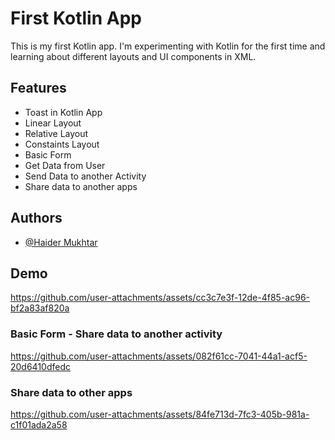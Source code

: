 
# First Kotlin App

This is my first Kotlin app. I'm experimenting with Kotlin for the first time and learning about different layouts and UI components in XML.

## Features

- Toast in Kotlin App
- Linear Layout
- Relative Layout
- Constaints Layout
- Basic Form
- Get Data from User
- Send Data to another Activity
- Share data to another apps

## Authors

- [@Haider Mukhtar](https://github.com/Haider-Mukhtar)


## Demo

https://github.com/user-attachments/assets/cc3c7e3f-12de-4f85-ac96-bf2a83af820a

### Basic Form - Share data to another activity

https://github.com/user-attachments/assets/082f61cc-7041-44a1-acf5-20d6410dfedc

### Share data to other apps

https://github.com/user-attachments/assets/84fe713d-7fc3-405b-981a-c1f01ada2a58




